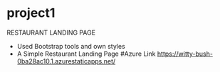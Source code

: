# project1
RESTAURANT LANDING PAGE
* Used Bootstrap tools and own styles
* A Simple Restaurant Landing Page
#Azure Link
https://witty-bush-0ba28ac10.1.azurestaticapps.net/


